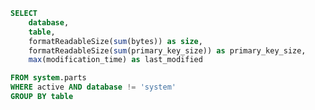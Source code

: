 ```sql tables
SELECT
    database,
    table,
    formatReadableSize(sum(bytes)) as size,
    formatReadableSize(sum(primary_key_size)) as primary_key_size,
    max(modification_time) as last_modified

FROM system.parts
WHERE active AND database != 'system'
GROUP BY table
```


<DataTable value={tables} searchValue="table">
<!--    <Column field="table" header="Table name"></Column>
    <Column field="size" header="Size"></Column>
    -->
</DataTable>
